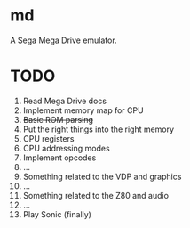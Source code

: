 # md

A Sega Mega Drive emulator.

# TODO

1. Read Mega Drive docs
2. Implement memory map for CPU
3. ~~Basic ROM parsing~~
4. Put the right things into the right memory
5. CPU registers
6. CPU addressing modes
7. Implement opcodes
8. ...
9. Something related to the VDP and graphics
10. ...
11. Something related to the Z80 and audio
12. ...
13. Play Sonic (finally)
